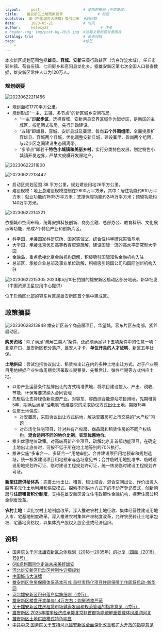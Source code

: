 ```yaml
---
layout:     post   				    # 使用的布局（不需要改）
title:    雄安新区土地政策摘录				# 标题 
subtitle:  由《中国城市大洗牌》吸引过来  #副标题
date:       2023-05-21 				# 时间
author:     helexy22 						# 作者
# header-img: img/post-bg-2015.jpg  #这篇文章标题背景图片
catalog: true 						# 是否归档
tags:								#标签
    - 
---
```


本次新区规划范围包括**雄县、容城、安新三县**行政辖区（含白洋淀水域），任丘市鄚州镇、苟各庄镇、七间房乡和高阳县龙化乡。据雄安新区第七次全国人口普查数据，雄安新区常住人口为120万人。

### 规划纲要

![20230622211456](https://raw.githubusercontent.com/helexy22/images/master/2023/20230622211456.png)

- 规划面积1770平方公里。
- 规划形成“一主、五辅、多节点”的新区城乡空间布局。
  - “一主”即**起步区**，选择容城、安新两县交界区域作为起步区，是新区的主城区，按组团式布局，先行启动建设。
  - “五辅”即雄县、容城、安新县城及寨里、昝岗**五个外围组团**，全面提质扩容雄县、容城两个县城，优化调整安新县城，建设寨里、昝岗两个组团，与起步区之间建设生态隔离带。
  - “多节点”即若干**特色小城镇和美丽乡村**，实行分类特色发展，划定特色小城镇开发边界，严禁大规模开发房地产。


![20230622211800](https://raw.githubusercontent.com/helexy22/images/master/2023/20230622211800.png)

 ![20230622213442](https://raw.githubusercontent.com/helexy22/images/master/2023/20230622213442.png)

- 启动区规划范围 38 平方公里，规划建设用地26平方公里。
- 建设规模：地上总建设规模控制在2800万平方米，其中：居住功能约910万平方米；就业功能约1505万平方米；支撑保障功能约245万平方米；预留功能约140万平方米。

![20230622214221](https://raw.githubusercontent.com/helexy22/images/master/2023/20230622214221.png)

依据城市空间布局，统筹安排科技创新、商务金融、总部办公、教育科研、文化展示等功能，形成7个特色产业和创新片区。

- 科学园，承接国家科研院所、国家实验室、综合性科学研究实验基地
- 大学园，承接北京优质高等教育资源疏解，建设国际一流的高水平研究型大学园
- 金融岛，重点承接北京金融机构疏解，积极吸引国际知名金融机构入驻
- 总部区，承接企业总部及事业单位疏解，积极吸引跨国公司和国际创新机构入驻

![20230622215305](https://raw.githubusercontent.com/helexy22/images/master/2023/20230622215305.png)
2023年5月10日拍摄的雄安新区启动区部分地表。新华社发（中国资源卫星应用中心提供）

位于启动区北部的容东片区是雄安新区首个集中建成区。

## 政策摘要


![20230628213848](https://raw.githubusercontent.com/helexy22/images/master/2023/20230628213848.png)
雄安新区首个商品房项目，华望城，容东片区东南部，紧邻启动区。

**购房资格**：除了满足“疏解三类人”条件，还必须满足以下五项条件中的任意一项：北京户口、雄安新区积分落户、雄安人才卡、**单位开具的人才证明**、新区五年社保。

**土地供应**：尝试包括协议出让、租赁权出让在内的多种土地出让方式。对于产业项目用地根据产业生命周期灵活采取长期租赁、先租后让、弹性年期等方式供应土地。
- 以带产业运营条件挂牌出让的方式精准供地，将项目建设投入、产出、税收、节能、环保等要求纳入合同管理
- 先租后让支持绿色新能源产业。对容东、容西综合能源站项目用地，先期租赁5年，期满后满足“油电氢”改建要求的采取协议方式出让土地，期限15年
- 住房土地供应。
  - 对安置房，采取协议出让方式供地，解决安置房可上市交易的“大产权”问题；
  - 对市场化住宅项目，针对共有产权房、商品房和租赁住房的不同产权结构，**混合适用不同的地价比例，实现优惠地价**。
- 推出优惠地价政策。对高端高新产业项目、疏解北京非首都功能项目，在确定土地出让底价时，可按不低于所在地土地等别的70%执行。
- 推进实施“多审合一、多证合一”用地审批。合并建设项目用地预审和规划选址，统一核发建设项目用地预审与选址意见书；合并临时用地批准书、临时建设用地规划许可证、临时建设工程规划许可证，统一核发临时建设工程规划许可证。

**新型住房供给体系**：完善土地出让、租赁、租让结合、混合空间出让、作价出资入股等多元化土地利用和供应模式。探索不同供地方式下的不动产登记模式，创新购房与**住房租赁积分制度**。支持在雄安新区设立住宅政策性金融机构，探索住房公积金制度改革。

**农村土地**：深化农村土地制度改革，深入推进农村土地征收、集体经营性建设用地入市、宅基地制度改革。深入推进农村集体产权制度改革，允许农民转让土地承包权、宅基地资格权，以集体资产股权入股企业或经济组织。


## 资料

- [国务院关于河北雄安新区总体规划（2018—2035年）的批复（国函〔2018〕159号）](https://www.gov.cn/gongbao/content/2019/content_5358680.htm)
- [6张规划图带你走进未来美好雄安](http://www.xiongan.gov.cn/2018-04/25/c_129858651.htm)
- [河北雄安新区启动区控制性详细规划](http://www.xiongan.gov.cn/2020-01/15/c_1210440126.htm)
- [中国城市大洗牌](https://book.douban.com/subject/34887287/)
- [雄安新区住房保障体系基本形成 首批市场化项目住房保障工作即将启动-新华网](http://www.news.cn/local/2023-02/06/c_1129342778.htm)
- [河北雄安新区积分落户实施细则（试行）](http://www.xiongan.gov.cn/2022-01/08/c_1211522102.htm)
- [雄安新区楼盘开卖单价1.4万左右：购房资格严苛](https://new.qq.com/rain/a/20230217A09X4S00)
- [关于雄安新区住房租赁市场健康发展和规范管理的指导意见（试行）](http://www.xiongan.gov.cn/2022-06/12/c_1211656025.htm)
- [雄安新区:2025年楼宇经济成承接北京非首都功能疏解重要载体凤凰网河北](https://hebei.ifeng.com/c/8NOFcRvOkOx)
- [雄安新区土地供应模式特色明显](https://m.mnr.gov.cn/dt/td/202306/t20230619_2791921.html)
- [中共中央 国务院关于支持河北雄安新区全面深化改革和扩大开放的指导意见](https://www.gov.cn/zhengce/2019-01/24/content_5360927.htm)